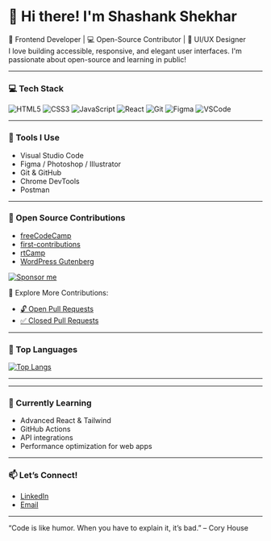 # 👋 Hi there! I'm Shashank Shekhar

🎨 Frontend Developer | 💻 Open-Source Contributor | 🎯 UI/UX Designer  
I love building accessible, responsive, and elegant user interfaces. I'm passionate about open-source and learning in public!

---

### 💻 Tech Stack
![HTML5](https://img.shields.io/badge/-HTML5-E34F26?style=flat-square&logo=html5&logoColor=white)
![CSS3](https://img.shields.io/badge/-CSS3-1572B6?style=flat-square&logo=css3)
![JavaScript](https://img.shields.io/badge/-JavaScript-F7DF1E?style=flat-square&logo=javascript&logoColor=black)
![React](https://img.shields.io/badge/-React-20232A?style=flat-square&logo=react)
![Git](https://img.shields.io/badge/-Git-F05032?style=flat-square&logo=git&logoColor=white)
![Figma](https://img.shields.io/badge/-Figma-000?style=flat-square&logo=figma)
![VSCode](https://img.shields.io/badge/-VSCode-007ACC?style=flat-square&logo=visual-studio-code)

---

### 🔧 Tools I Use
- Visual Studio Code
- Figma / Photoshop / Illustrator
- Git & GitHub
- Chrome DevTools
- Postman

---

### 🌟 Open Source Contributions  
- [freeCodeCamp](https://github.com/freeCodeCamp/freeCodeCamp/pulls?q=is%3Apr+author%3AShekhar0109)  
- [first-contributions](https://github.com/firstcontributions/first-contributions/pulls?q=is%3Apr+author%3AShekhar0109)  
- [rtCamp](https://github.com/rtlearn/github-timeline-Shekhar0109/pulls)
- [WordPress Gutenberg](https://github.com/WordPress/gutenberg/pull/71426)
  
[![Sponsor me](https://img.shields.io/badge/Sponsor%20Me-ff69b4?style=flat-square&logo=github)](https://github.com/sponsors/Shekhar0109)


📂 Explore More Contributions:  
- [🔓 Open Pull Requests](https://github.com/pulls?q=is%3Apr+author%3AShekhar0109+is%3Aopen)  
- [✅ Closed Pull Requests](https://github.com/pulls?q=is%3Apr+author%3AShekhar0109+archived%3Afalse+is%3Aclosed)


---

### 🚀 Top Languages

[![Top Langs](https://github-readme-stats.vercel.app/api/top-langs/?username=Shekhar0109&layout=compact&theme=radical)](https://github.com/Shekhar0109)

---


 


---

### 🧠 Currently Learning
- Advanced React & Tailwind
- GitHub Actions
- API integrations
- Performance optimization for web apps

---

### 📫 Let’s Connect!
- [LinkedIn](https://www.linkedin.com/in/shashank-shekhar-b955a5347?utm_source=share&utm_campaign=share_via&utm_content=profile&utm_medium=android_app)   
- [Email](mailto:shekharshashankara@email.com)

---

“Code is like humor. When you have to explain it, it’s bad.” – Cory House

